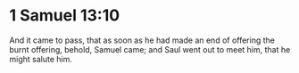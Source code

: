 # 1 Samuel 13:10

And it came to pass, that as soon as he had made an end of offering the burnt offering, behold, Samuel came; and Saul went out to meet him, that he might salute him.